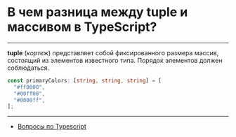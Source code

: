 # В чем разница между tuple и массивом в TypeScript?

---

**tuple** (_кортеж_) представляет собой фиксированного размера массив, состоящий из элементов известного типа. Порядок элементов должен соблюдаться.

```typescript
const primaryColors: [string, string, string] = [
  "#ff0000",
  "#00ff00",
  "#0000ff",
];
```

---

- [Вопросы по Typescript](./typeScript.md)
